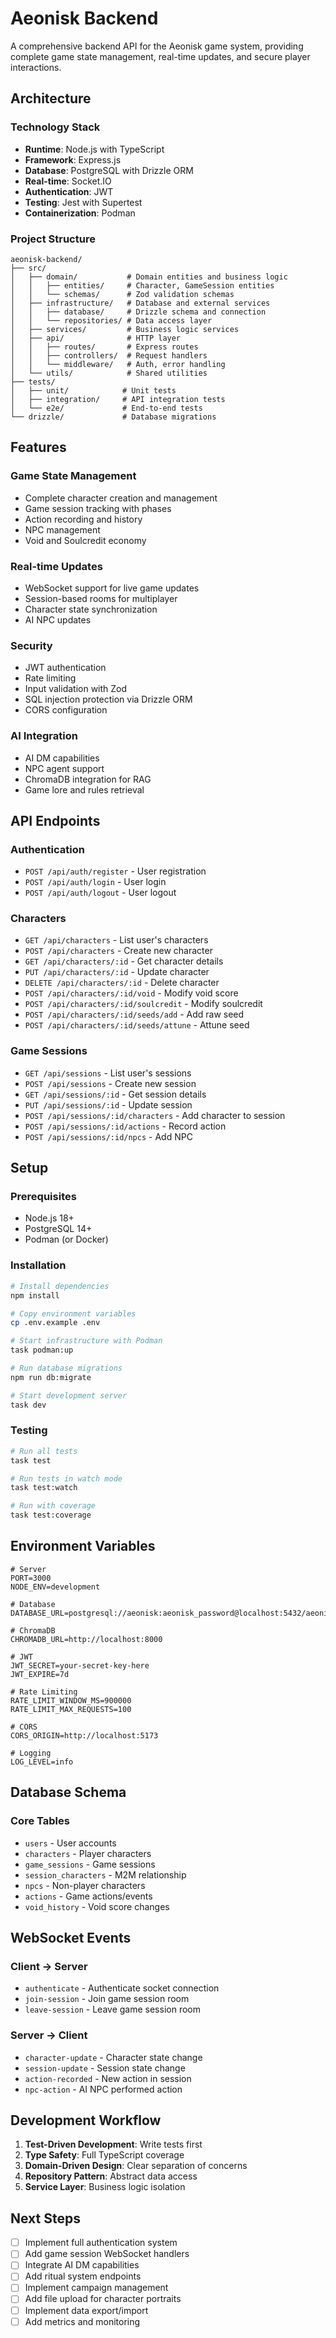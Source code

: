 # Aeonisk Backend

A comprehensive backend API for the Aeonisk game system, providing complete game state management, real-time updates, and secure player interactions.

## Architecture

### Technology Stack
- **Runtime**: Node.js with TypeScript
- **Framework**: Express.js
- **Database**: PostgreSQL with Drizzle ORM
- **Real-time**: Socket.IO
- **Authentication**: JWT
- **Testing**: Jest with Supertest
- **Containerization**: Podman

### Project Structure
```
aeonisk-backend/
├── src/
│   ├── domain/           # Domain entities and business logic
│   │   ├── entities/     # Character, GameSession entities
│   │   └── schemas/      # Zod validation schemas
│   ├── infrastructure/   # Database and external services
│   │   ├── database/     # Drizzle schema and connection
│   │   └── repositories/ # Data access layer
│   ├── services/         # Business logic services
│   ├── api/              # HTTP layer
│   │   ├── routes/       # Express routes
│   │   ├── controllers/  # Request handlers
│   │   └── middleware/   # Auth, error handling
│   └── utils/            # Shared utilities
├── tests/
│   ├── unit/            # Unit tests
│   ├── integration/     # API integration tests
│   └── e2e/             # End-to-end tests
└── drizzle/             # Database migrations
```

## Features

### Game State Management
- Complete character creation and management
- Game session tracking with phases
- Action recording and history
- NPC management
- Void and Soulcredit economy

### Real-time Updates
- WebSocket support for live game updates
- Session-based rooms for multiplayer
- Character state synchronization
- AI NPC updates

### Security
- JWT authentication
- Rate limiting
- Input validation with Zod
- SQL injection protection via Drizzle ORM
- CORS configuration

### AI Integration
- AI DM capabilities
- NPC agent support
- ChromaDB integration for RAG
- Game lore and rules retrieval

## API Endpoints

### Authentication
- `POST /api/auth/register` - User registration
- `POST /api/auth/login` - User login
- `POST /api/auth/logout` - User logout

### Characters
- `GET /api/characters` - List user's characters
- `POST /api/characters` - Create new character
- `GET /api/characters/:id` - Get character details
- `PUT /api/characters/:id` - Update character
- `DELETE /api/characters/:id` - Delete character
- `POST /api/characters/:id/void` - Modify void score
- `POST /api/characters/:id/soulcredit` - Modify soulcredit
- `POST /api/characters/:id/seeds/add` - Add raw seed
- `POST /api/characters/:id/seeds/attune` - Attune seed

### Game Sessions
- `GET /api/sessions` - List user's sessions
- `POST /api/sessions` - Create new session
- `GET /api/sessions/:id` - Get session details
- `PUT /api/sessions/:id` - Update session
- `POST /api/sessions/:id/characters` - Add character to session
- `POST /api/sessions/:id/actions` - Record action
- `POST /api/sessions/:id/npcs` - Add NPC

## Setup

### Prerequisites
- Node.js 18+
- PostgreSQL 14+
- Podman (or Docker)

### Installation
```bash
# Install dependencies
npm install

# Copy environment variables
cp .env.example .env

# Start infrastructure with Podman
task podman:up

# Run database migrations
npm run db:migrate

# Start development server
task dev
```

### Testing
```bash
# Run all tests
task test

# Run tests in watch mode
task test:watch

# Run with coverage
task test:coverage
```

## Environment Variables
```
# Server
PORT=3000
NODE_ENV=development

# Database
DATABASE_URL=postgresql://aeonisk:aeonisk_password@localhost:5432/aeonisk_game

# ChromaDB
CHROMADB_URL=http://localhost:8000

# JWT
JWT_SECRET=your-secret-key-here
JWT_EXPIRE=7d

# Rate Limiting
RATE_LIMIT_WINDOW_MS=900000
RATE_LIMIT_MAX_REQUESTS=100

# CORS
CORS_ORIGIN=http://localhost:5173

# Logging
LOG_LEVEL=info
```

## Database Schema

### Core Tables
- `users` - User accounts
- `characters` - Player characters
- `game_sessions` - Game sessions
- `session_characters` - M2M relationship
- `npcs` - Non-player characters
- `actions` - Game actions/events
- `void_history` - Void score changes

## WebSocket Events

### Client → Server
- `authenticate` - Authenticate socket connection
- `join-session` - Join game session room
- `leave-session` - Leave game session room

### Server → Client
- `character-update` - Character state change
- `session-update` - Session state change
- `action-recorded` - New action in session
- `npc-action` - AI NPC performed action

## Development Workflow

1. **Test-Driven Development**: Write tests first
2. **Type Safety**: Full TypeScript coverage
3. **Domain-Driven Design**: Clear separation of concerns
4. **Repository Pattern**: Abstract data access
5. **Service Layer**: Business logic isolation

## Next Steps

- [ ] Implement full authentication system
- [ ] Add game session WebSocket handlers
- [ ] Integrate AI DM capabilities
- [ ] Add ritual system endpoints
- [ ] Implement campaign management
- [ ] Add file upload for character portraits
- [ ] Implement data export/import
- [ ] Add metrics and monitoring
